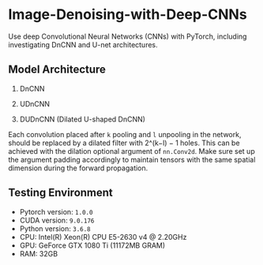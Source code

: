# Image-Denoising-with-Deep-CNNs

Use deep Convolutional Neural Networks (CNNs) with PyTorch, including investigating DnCNN and U-net architectures. 

## Model Architecture

1. DnCNN



2. UDnCNN


3. DUDnCNN (Dilated U-shaped DnCNN)

Each convolution placed after `k` pooling and `l` unpooling in the network, should be replaced by a dilated filter with 2^(k−l) − 1 holes. This can be achieved with the dilation optional argument of `nn.Conv2d`. Make sure set up the argument padding accordingly to maintain tensors with the same spatial dimension during the forward propagation.



## Testing Environment  

* Pytorch version: `1.0.0`
* CUDA version: `9.0.176`
* Python version: `3.6.8`
* CPU: Intel(R) Xeon(R) CPU E5-2630 v4 @ 2.20GHz
* GPU: GeForce GTX 1080 Ti (11172MB GRAM)
* RAM: 32GB



